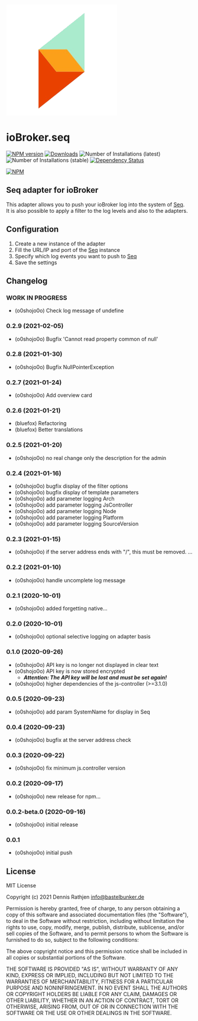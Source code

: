 ![Logo](admin/seq.png)
# ioBroker.seq

[![NPM version](http://img.shields.io/npm/v/iobroker.seq.svg?dummy=unused)](https://www.npmjs.com/package/iobroker.seq)
[![Downloads](https://img.shields.io/npm/dm/iobroker.seq.svg?dummy=unused)](https://www.npmjs.com/package/iobroker.seq)
![Number of Installations (latest)](https://iobroker.live/badges/seq-installed.svg?dummy=0.2.7)
![Number of Installations (stable)](https://iobroker.live/badges/seq-stable.svg?dummy=0.2.7)
[![Dependency Status](https://img.shields.io/david/o0shojo0o/iobroker.seq.svg)](https://david-dm.org/o0shojo0o/iobroker.seq)

[![NPM](https://nodei.co/npm/iobroker.seq.png?downloads=true)](https://nodei.co/npm/iobroker.seq/)

## Seq adapter for ioBroker

This adapter allows you to push your ioBroker log into the system of [Seq](https://datalust.co/seq).  
It is also possible to apply a filter to the log levels and also to the adapters.

## Configuration

1. Create a new instance of the adapter
2. Fill the URL/IP and port of the [Seq](https://datalust.co/seq) instance
3. Specify which log events you want to push to [Seq](https://datalust.co/seq)
4. Save the settings

## Changelog
<!--
 https://github.com/AlCalzone/release-script#usage
    npm run release minor -- --all 0.9.8 -> 0.10.0
    npm run release patch -- --all 0.9.8 -> 0.9.9
    npm run release prerelease beta -- --all v0.2.1 -> v0.2.2-beta.0  
	Placeholder for the next version (at the beginning of the line):
	### __WORK IN PROGRESS__
-->
### __WORK IN PROGRESS__
* (o0shojo0o) Check log message of undefine

### 0.2.9 (2021-02-05)
* (o0shojo0o) Bugfix 'Cannot read property common of null'

### 0.2.8 (2021-01-30)
* (o0shojo0o) Bugfix NullPointerException

### 0.2.7 (2021-01-24)
* (o0shojo0o) Add overview card 

### 0.2.6 (2021-01-21)
* (bluefox) Refactoring
* (bluefox) Better translations

### 0.2.5 (2021-01-20)
* (o0shojo0o) no real change only the description for the admin

### 0.2.4 (2021-01-16)
* (o0shojo0o) bugfix display of the filter options
* (o0shojo0o) bugfix display of template parameters
* (o0shojo0o) add parameter logging Arch
* (o0shojo0o) add parameter logging JsController
* (o0shojo0o) add parameter logging Node
* (o0shojo0o) add parameter logging Platform
* (o0shojo0o) add parameter logging SourceVersion

### 0.2.3 (2021-01-15)
* (o0shojo0o) if the server address ends with "/", this must be removed. …

### 0.2.2 (2021-01-10)
* (o0shojo0o) handle uncomplete log message

### 0.2.1 (2020-10-01)
* (o0shojo0o) added forgetting native...

### 0.2.0 (2020-10-01)
* (o0shojo0o) optional selective logging on adapter basis

### 0.1.0 (2020-09-26)
* (o0shojo0o) API key is no longer not displayed in clear text 
* (o0shojo0o) API key is now stored encrypted
  * ***Attention: The API key will be lost and must be set again!***
* (o0shojo0o) higher dependencies of the js-controller (>=3.1.0)

### 0.0.5 (2020-09-23)
* (o0shojo0o) add param SystemName for display in Seq

### 0.0.4 (2020-09-23)
* (o0shojo0o) bugfix at the server address check  

### 0.0.3 (2020-09-22)
* (o0shojo0o) fix minimum js.controller version

### 0.0.2 (2020-09-17)
* (o0shojo0o) new release for npm...

### 0.0.2-beta.0 (2020-09-16)
* (o0shojo0o) initial release

### 0.0.1
* (o0shojo0o) initial push

## License
MIT License

Copyright (c) 2021 Dennis Rathjen <info@bastelbunker.de>

Permission is hereby granted, free of charge, to any person obtaining a copy
of this software and associated documentation files (the "Software"), to deal
in the Software without restriction, including without limitation the rights
to use, copy, modify, merge, publish, distribute, sublicense, and/or sell
copies of the Software, and to permit persons to whom the Software is
furnished to do so, subject to the following conditions:

The above copyright notice and this permission notice shall be included in all
copies or substantial portions of the Software.

THE SOFTWARE IS PROVIDED "AS IS", WITHOUT WARRANTY OF ANY KIND, EXPRESS OR
IMPLIED, INCLUDING BUT NOT LIMITED TO THE WARRANTIES OF MERCHANTABILITY,
FITNESS FOR A PARTICULAR PURPOSE AND NONINFRINGEMENT. IN NO EVENT SHALL THE
AUTHORS OR COPYRIGHT HOLDERS BE LIABLE FOR ANY CLAIM, DAMAGES OR OTHER
LIABILITY, WHETHER IN AN ACTION OF CONTRACT, TORT OR OTHERWISE, ARISING FROM,
OUT OF OR IN CONNECTION WITH THE SOFTWARE OR THE USE OR OTHER DEALINGS IN THE
SOFTWARE.
